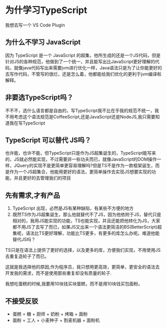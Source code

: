 # 为什学习TypeScript

我想去写一个 VS Code Plugin

## 为什么不学习 JavaScript

因为 TypeScript 是一个 JavaScript 的超集，他所生成的还是一个JS代码，但是针对JS的各种规范，他做到了一个统一，并且能写出比JavaScript更好理解的代码，就像java代码写出来需要jvm进行优化一样，Java语法只是为了让你能更好的去写作代码，不管写的很烂，还是怎么着，他都能给我们优化的更利于jvm编译和解释。

## 非要选TypeScript吗？

不不不，选什么语言都是自由的，写TypeScript我不比在乎我的规范不统一，我不用考虑这个语法规范是CoffeeScript,还是JavaScript还是NodeJS,我只需要知道我在写TypeScript

## TypeScript 可以替代 JS吗？

也许能，也许不能，但TypeScript只是作为JS超集诞生的，TypeScript能写来的，JS就必然能实现，不过需要非一些功夫而已，就像JavaScript的DOM操作一样，JQuery的实现不是更简单更容易理解吗?但是TS不是作为一款框架诞生，而是作为一个JS超集合，他能用更好的语法，更简单操作去实现JS想要实现的功能，并且更好的去管理我们的项目

## 先有需求,才有产品

1. TypeScript 出现，必然是JS有某种缺陷，有某些不方便的地方
2. 既然TS作为JS超集诞生，那么他就替代不了JS，因为他依附于JS，替代只是相对的，我用JS能实现的功能，TS也能实现，并且还能把他转化为JS，大家都不用JS了去写了而已，如果JS又出来一个语法更简洁的BS(BetterScript)超集呢，语法比TS更好理解，功能比TS更多，有更多的库怎么办呢。难道他能替代JS吗？

TS只是在语法上提供了更好的选择，以及更多的库，方便我们实现，不用使用JS去重复造轮子了而已。

这就是我选择他的原因,作为程序员，我只想用更高效，更简单，更安全的语法去开发我的需求，而不是使用那些重复却没有质量的轮子.

我想吃蛋糕的时候,我要用10块钱买块蛋糕，而不是用10块钱买包面粉。

## 不接受反驳
* 蛋糕 = 糖 + 厨师 + 奶粉 + 烤箱 + 面粉
* 面粉 = 工人 + 小麦种子 + 割麦机器 + 面粉机
